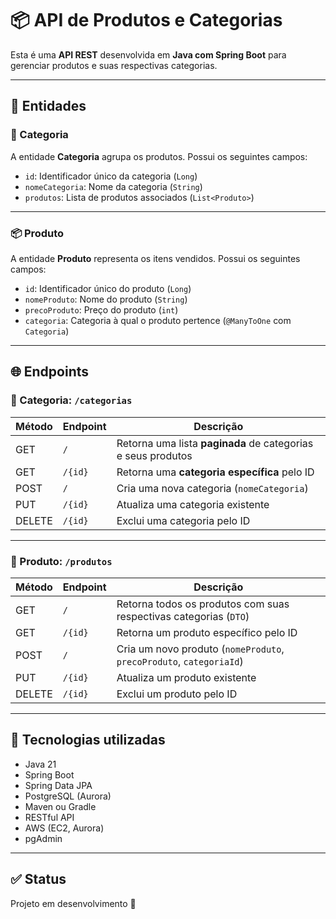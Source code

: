 # 📦 API de Produtos e Categorias

Esta é uma **API REST** desenvolvida em **Java com Spring Boot** para gerenciar produtos e suas respectivas categorias.

---

## 🧩 Entidades

### 📁 Categoria

A entidade **Categoria** agrupa os produtos. Possui os seguintes campos:

- `id`: Identificador único da categoria (`Long`)
- `nomeCategoria`: Nome da categoria (`String`)
- `produtos`: Lista de produtos associados (`List<Produto>`)

---

### 📦 Produto

A entidade **Produto** representa os itens vendidos. Possui os seguintes campos:

- `id`: Identificador único do produto (`Long`)
- `nomeProduto`: Nome do produto (`String`)
- `precoProduto`: Preço do produto (`int`)
- `categoria`: Categoria à qual o produto pertence (`@ManyToOne` com `Categoria`)

---

## 🌐 Endpoints

### 🔹 Categoria: `/categorias`

| Método | Endpoint     | Descrição                                                                 |
|--------|--------------|---------------------------------------------------------------------------|
| GET    | `/`          | Retorna uma lista **paginada** de categorias e seus produtos              |
| GET    | `/{id}`      | Retorna uma **categoria específica** pelo ID                              |
| POST   | `/`          | Cria uma nova categoria (`nomeCategoria`)                                 |
| PUT    | `/{id}`      | Atualiza uma categoria existente                                           |
| DELETE | `/{id}`      | Exclui uma categoria pelo ID                                               |

---

### 🔹 Produto: `/produtos`

| Método | Endpoint     | Descrição                                                                 |
|--------|--------------|---------------------------------------------------------------------------|
| GET    | `/`          | Retorna todos os produtos com suas respectivas categorias (`DTO`)         |
| GET    | `/{id}`      | Retorna um produto específico pelo ID                                     |
| POST   | `/`          | Cria um novo produto (`nomeProduto`, `precoProduto`, `categoriaId`)       |
| PUT    | `/{id}`      | Atualiza um produto existente                                             |
| DELETE | `/{id}`      | Exclui um produto pelo ID                                                 |

---

## 🚀 Tecnologias utilizadas

- Java 21
- Spring Boot
- Spring Data JPA
- PostgreSQL (Aurora)
- Maven ou Gradle
- RESTful API
- AWS (EC2, Aurora)
- pgAdmin

---

## ✅ Status

Projeto em desenvolvimento 🚧
